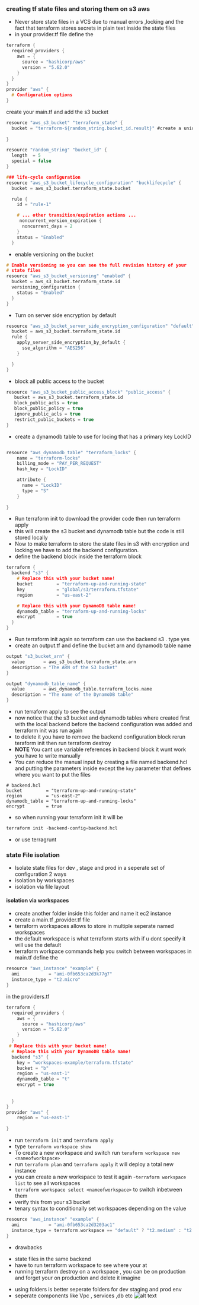 ### creating tf state files and storing them on  s3 aws 
 - Never store state files in a VCS due to manual errors ,locking and the fact that terraform stores secrets in plain text inside the state files
- in your provider.tf file define the 
```h
terraform {
  required_providers {
    aws = {
      source = "hashicorp/aws"
      version = "5.62.0"
    }
  }
}
provider "aws" {
  # Configuration options
}
```
create your main.tf and add the s3 bucket 
```h
resource "aws_s3_bucket" "terraform_state" {
  bucket = "terraform-${random_string.bucket_id.result}" #create a unique bucket name 
  
}

resource "random_string" "bucket_id" {
  length  = 5
  special = false
}

### life-cycle configuration
resource "aws_s3_bucket_lifecycle_configuration" "bucklifecycle" {
  bucket = aws_s3_bucket.terraform_state.bucket

  rule {
    id = "rule-1"

    # ... other transition/expiration actions ...
     noncurrent_version_expiration {
      noncurrent_days = 2
    }
    status = "Enabled"
  }


```
- enable versioning on the bucket
```h
# Enable versioning so you can see the full revision history of your
# state files
resource "aws_s3_bucket_versioning" "enabled" {
  bucket = aws_s3_bucket.terraform_state.id
  versioning_configuration {
    status = "Enabled"
  }
}
```
- Turn on server side encryption by default 
```h
resource "aws_s3_bucket_server_side_encryption_configuration" "default" {
  bucket = aws_s3_bucket.terraform_state.id
  rule {
    apply_server_side_encryption_by_default {
      sse_algorithm = "AES256"
    }

  }
}

```
- block all public access to the bucket 
```h
resource "aws_s3_bucket_public_access_block" "public_access" {
   bucket = aws_s3_bucket.terraform_state.id
   block_public_acls = true
   block_public_policy = true
   ignore_public_acls = true
   restrict_public_buckets = true
}
```
- create a dynamodb table to use for locing that has a primary key LockID

```h

resource "aws_dynamodb_table" "terraform_locks" {
    name = "terraform-locks"
    billing_mode = "PAY_PER_REQUEST"
    hash_key = "LockID"

    attribute {
      name = "LockID"
      type = "S"
    }
  
}
```
- Run terraform init to download the provider code then run terraform apply 
- this will create the s3 bucket and dynamodb table but the code is still stored locally 
- Now to make terraform to store the state files in s3 with encryption and locking we have to add the backend configuration. 
- define the backend block inside the terraform block 
```h
terraform {
  backend "s3" {
    # Replace this with your bucket name!
    bucket         = "terraform-up-and-running-state"
    key            = "global/s3/terraform.tfstate"
    region         = "us-east-2"

    # Replace this with your DynamoDB table name!
    dynamodb_table = "terraform-up-and-running-locks"
    encrypt        = true
  }
}
```
- Run terraform init again so terraform can use the backend s3 . type yes 
- create an output.tf and define the bucket arn and dynamodb table name 
```h
output "s3_bucket_arn" {
  value       = aws_s3_bucket.terraform_state.arn
  description = "The ARN of the S3 bucket"
}

output "dynamodb_table_name" {
  value       = aws_dynamodb_table.terraform_locks.name
  description = "The name of the DynamoDB table"
}
```
- run terraform apply to see the output 
- now notice that the s3 bucket and dynamodb tables where created first  with the local backend before the backend configuration was added and terraform init was run again 
- to delete it you have to remove the backend configuration block rerun teraform init then run terraform destroy 
- **NOTE** You cant use variable references in backend block it wunt work you have to write manually 
- You can reduce the manual input by creating a file named backend.hcl and putting the parameters inside except the `key` parameter that defines where you want to put the files  
```
# backend.hcl
bucket         = "terraform-up-and-running-state"
region         = "us-east-2"
dynamodb_table = "terraform-up-and-running-locks"
encrypt        = true
``` 
- so when running your terraform init it will be 

```h
terraform init -backend-config=backend.hcl

```
- or use terragrunt

### state File isolation 
- Isolate state files for dev , stage and prod in a seperate set of configuration 
2 ways 
- isolation by workspaces
- isolation via file layout 
#### isolation via  workspaces

- create another folder inside this folder and name it ec2 instance 
- create a main.tf ,provider.tf file
- terraform workspaces allows to store in multiple seperate named workspaces 
- the default workspace is what terraform starts with if u dont specify it will use the default 
- terraform workpace commands help you switch between workspaces 
in main.tf define the 

```h
resource "aws_instance" "example" {
  ami           = "ami-0fb653ca2d3k77g7"
  instance_type = "t2.micro"
}
``` 
in the providers.tf

```h
terraform {
  required_providers {
    aws = {
      source = "hashicorp/aws"
      version = "5.62.0"
    }
  }
 # Replace this with your bucket name!
  # Replace this with your DynamoDB table name!
  backend "s3" {
    key = "workspaces-example/terraform.tfstate"
    bucket = "b"
    region = "us-east-1"
    dynamodb_table = "t"
    encrypt = true
    
    
  }
}
provider "aws" {
    region = "us-east-1"
  
}
```
- run `terraform init` and `terraform apply ` 
- type `terraform workspace show `
- To create a new workspace  and switch run `teraform workspace new <nameofworkspace>`
- run `terraform plan` and `terraform apply` it will deploy a total new instance
- you can create a new workspace to test it again 
-`terraform workspace list` to see all workspaces 
- `terraform workspace select <nameofworkspace>` to switch inbetween them 
- verify this from your s3 bucket
- tenary syntax to conditionally set workspaces depending on the value 
```h
resource "aws_instance" "example" {
  ami           = "ami-0fb653ca2d3203ac1"
  instance_type = terraform.workspace == "default" ? "t2.medium" : "t2.micro"
}
``` 
- drawbacks
* state files in the same backend
* have to run terraform workspace to see where your at
* running terraform destroy on a workspace , you can be on production and forget your on production and delete it imagine 

- using folders is better seperate folders for dev staging and prod env
- seperate components like Vpc , services ,db etc
![alt text](images/file_structure.jpg)








